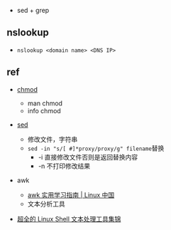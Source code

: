 

+ sed + grep

## nslookup
+ `nslookup <domain name> <DNS IP>`

## ref


+ [chmod](http://www.gnu.org/software/coreutils/manual/html_node/chmod-invocation.html)
    + man chmod
    + info chmod

+ [sed](https://zhuanlan.zhihu.com/p/145661854)
    + 修改文件，字符串
    + `sed -in "s/[ #]*proxy/proxy/g" filename`替换
        + -i 直接修改文件否则是返回替换内容
        + -n 不打印修改结果

+ awk
    + [awk 实用学习指南 | Linux 中国](https://zhuanlan.zhihu.com/p/261886766)
    + 文本分析工具


+ [超全的 Linux Shell 文本处理工具集锦](https://zhuanlan.zhihu.com/p/265869157)